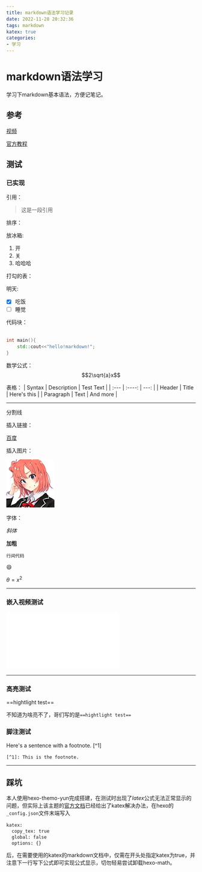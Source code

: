 ```yaml
---
title: markdown语法学习记录
date: 2022-11-28 20:32:36
tags: markdown
katex: true
categories:
- 学习
---
```

# markdown语法学习
学习下markdown基本语法，方便记笔记。
## 参考
[视频](https://www.bilibili.com/video/BV1JA411h7Gw/?spm_id_from=333.337.search-card.all.click&vd_source=e7ba1b5c6c81d48eeecd2099401b1614"b站链接")


[官方教程](https://markdown.com.cn/)

## 测试

### 已实现
引用：

>这是一段引用

排序：

放冰箱:

1. 开
2. 关
3. 哈哈哈

打勾的表：

明天:
- [x] 吃饭
- [ ] 睡觉

代码块：
```c++

int main(){
    std::cout<<"hello!markdown!";
}

```

数学公式： 
$$2\sqrt{a}x$$

表格：
| Syntax      | Description | Test Text     |
| :---        |    :----:   |          ---: |
| Header      | Title       | Here's this   |
| Paragraph   | Text        | And more      |

------
分割线


插入链接：

[百度](baidu.com"一个搜索引擎”)


插入图片：

 ![baidu](../images/tuanzi.png)


字体：

 *斜体*

 **加粗**

 `行间代码`

  :smile:

  $\theta=x^2$

  ---

  ### 嵌入视频测试

<iframe src="//player.bilibili.com/player.html?aid=327623069&bvid=BV1JA411h7Gw&cid=171385214&page=1" scrolling="no" border="0" frameborder="no" framespacing="0" allowfullscreen="true"> </iframe>

  ---

  ### 高亮测试

  ==hightlight test==

  不知道为啥亮不了，哥们写的是` ==hightlight test== `

  ### 脚注测试

  Here's a sentence with a footnote. [^1]
    
    [^1]: This is the footnote.

----
## 踩坑

本人使用hexo-themo-yun完成搭建，在测试时出现了*latex*公式无法正常显示的问题，但实际上该主题的[官方文档](https://yun.yunyoujun.cn/guide/additional-package-support.html)已经给出了katex解决办法，在hexo的`_config.json`文件末端写入
```
katex:
  copy_tex: true
  global: false
  options: {}
```
后，在需要使用的katex的markdown文档中，仅需在开头处指定katex为true，并注意下一行写下公式即可实现公式显示，切勿轻易尝试卸载hexo-math。




